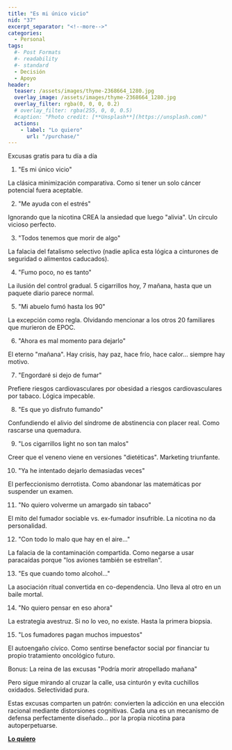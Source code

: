 ```yaml
---
title: "Es mi único vicio"
nid: "37"
excerpt_separator: "<!--more-->"
categories:
  - Personal
tags:
  #- Post Formats
  #- readability
  #- standard
  - Decisión
  - Apoyo
header:
  teaser: /assets/images/thyme-2368664_1280.jpg
  overlay_image: /assets/images/thyme-2368664_1280.jpg
  overlay_filter: rgba(0, 0, 0, 0.2)
  # overlay_filter: rgba(255, 0, 0, 0.5)
  #caption: "Photo credit: [**Unsplash**](https://unsplash.com)"
  actions:
    - label: "Lo quiero"
      url: "/purchase/"
---
```


Excusas gratis para tu día a día

<!--more-->
1. "Es mi único vicio"

La clásica minimización comparativa. Como si tener un solo cáncer potencial fuera aceptable.

2. "Me ayuda con el estrés"

Ignorando que la nicotina CREA la ansiedad que luego "alivia". Un círculo vicioso perfecto.

3. "Todos tenemos que morir de algo"

La falacia del fatalismo selectivo (nadie aplica esta lógica a cinturones de seguridad o alimentos caducados).

4. "Fumo poco, no es tanto"

La ilusión del control gradual. 5 cigarrillos hoy, 7 mañana, hasta que un paquete diario parece normal.

5. "Mi abuelo fumó hasta los 90"

La excepción como regla. Olvidando mencionar a los otros 20 familiares que murieron de EPOC.

6. "Ahora es mal momento para dejarlo"

El eterno "mañana". Hay crisis, hay paz, hace frío, hace calor... siempre hay motivo.

7. "Engordaré si dejo de fumar"

Prefiere riesgos cardiovasculares por obesidad a riesgos cardiovasculares por tabaco. Lógica impecable.

8. "Es que yo disfruto fumando"

Confundiendo el alivio del síndrome de abstinencia con placer real. Como rascarse una quemadura.

9. "Los cigarrillos light no son tan malos"

Creer que el veneno viene en versiones "dietéticas". Marketing triunfante.

10. "Ya he intentado dejarlo demasiadas veces"

El perfeccionismo derrotista. Como abandonar las matemáticas por suspender un examen.

11. "No quiero volverme un amargado sin tabaco"

El mito del fumador sociable vs. ex-fumador insufrible. La nicotina no da personalidad.

12. "Con todo lo malo que hay en el aire..."

La falacia de la contaminación compartida. Como negarse a usar paracaídas porque "los aviones también se estrellan".

13. "Es que cuando tomo alcohol..."

La asociación ritual convertida en co-dependencia. Uno lleva al otro en un baile mortal.

14. "No quiero pensar en eso ahora"

La estrategia avestruz. Si no lo veo, no existe. Hasta la primera biopsia.

15. "Los fumadores pagan muchos impuestos"

El autoengaño cívico. Como sentirse benefactor social por financiar tu propio tratamiento oncológico futuro.

Bonus: La reina de las excusas
"Podría morir atropellado mañana"

Pero sigue mirando al cruzar la calle, usa cinturón y evita cuchillos oxidados. Selectividad pura.

Estas excusas comparten un patrón: convierten la adicción en una elección racional mediante distorsiones cognitivas. Cada una es un mecanismo de defensa perfectamente diseñado... por la propia nicotina para autoperpetuarse.


[**Lo quiero**](/purchase/)


